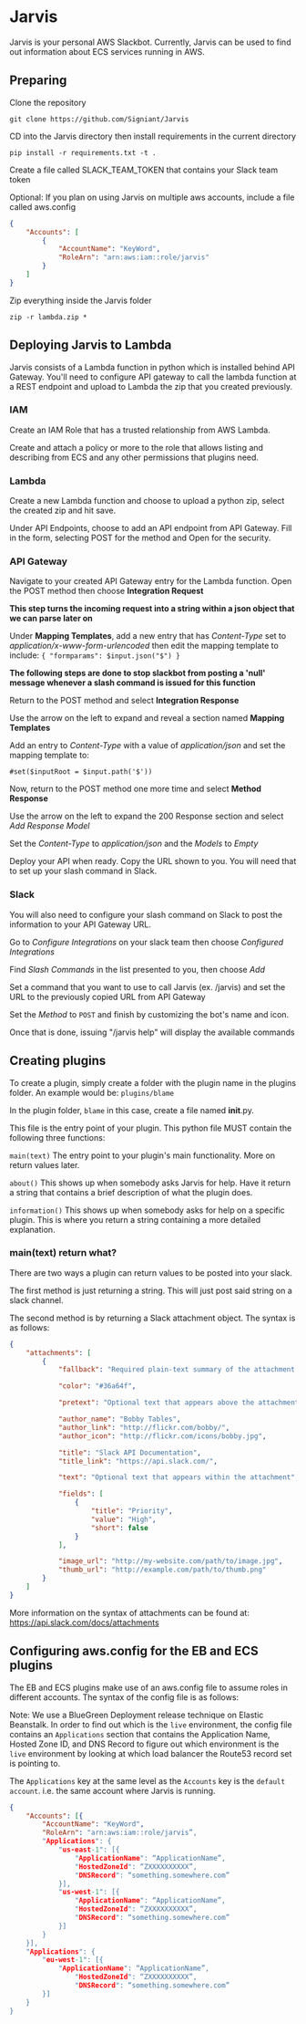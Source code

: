 # Jarvis
Jarvis is your personal AWS Slackbot. Currently, Jarvis can be used to find out information about ECS services running in AWS.

## Preparing
Clone the repository

``` git clone https://github.com/Signiant/Jarvis ```

CD into the Jarvis directory then install requirements in the current directory

``` pip install -r requirements.txt -t . ```

Create a file called SLACK_TEAM_TOKEN that contains your Slack team token

Optional: If you plan on using Jarvis on multiple aws accounts, include a file called aws.config
```json
{
    "Accounts": [
        {
            "AccountName": "KeyWord",
            "RoleArn": "arn:aws:iam::role/jarvis"
        }
    ]
}
```
Zip everything inside the Jarvis folder

``` zip -r lambda.zip * ```

## Deploying Jarvis to Lambda

Jarvis consists of a Lambda function in python which is installed behind API Gateway.  You'll need to configure API gateway to call the lambda function at a REST endpoint and upload to Lambda the zip that you created previously.

### IAM

Create an IAM Role that has a trusted relationship from AWS Lambda.

Create and attach a policy or more to the role that allows listing and describing from ECS and any other permissions that plugins need.

### Lambda
Create a new Lambda function and choose to upload a python zip, select the created zip and hit save.

Under API Endpoints, choose to add an API endpoint from API Gateway. Fill in the form, selecting POST for the method and Open for the security.

### API Gateway
Navigate to your created API Gateway entry for the Lambda function. Open the POST method then choose **Integration Request**

**This step turns the incoming request into a string within a json object that we can parse later on**

Under **Mapping Templates**, add a new entry that has *Content-Type* set to *application/x-www-form-urlencoded* then edit the mapping template to include:
``
{
    "formparams": $input.json("$")
}
``

**The following steps are done to stop slackbot from posting a 'null' message whenever a slash command is issued for this function**

Return to the POST method and select **Integration Response**

Use the arrow on the left to expand and reveal a section named **Mapping Templates**

Add an entry to *Content-Type* with a value of *application/json* and set the mapping template to:

``` #set($inputRoot = $input.path('$')) ```

Now, return to the POST method one more time and select **Method Response**

Use the arrow on the left to expand the 200 Response section and select *Add Response Model*

Set the *Content-Type* to *application/json* and the *Models* to *Empty*

Deploy your API when ready. Copy the URL shown to you. You will need that to set up your slash command in Slack.

### Slack

You will also need to configure your slash command on Slack to post the information to your API Gateway URL.

Go to *Configure Integrations* on your slack team then choose *Configured Integrations*

Find *Slash Commands* in the list presented to you, then choose *Add*

Set a command that you want to use to call Jarvis (ex. /jarvis) and set the URL to the previously copied URL from API Gateway

Set the *Method* to `POST` and finish by customizing the bot's name and icon.

Once that is done, issuing "/jarvis help" will display the available commands

## Creating plugins

To create a plugin, simply create a folder with the plugin name in the plugins folder. An example would be: `plugins/blame`

In the plugin folder, `blame` in this case, create a file named __init__.py.

This file is the entry point of your plugin. This python file MUST contain the following three functions:

`main(text)` The entry point to your plugin's main functionality. More on return values later.

`about()` This shows up when somebody asks Jarvis for help. Have it return a string that contains a brief description of what the plugin does.

`information()` This shows up when somebody asks for help on a specific plugin. This is where you return a string containing a more detailed explanation.

### main(text) return what?

There are two ways a plugin can return values to be posted into your slack.

The first method is just returning a string. This will just post said string on a slack channel.

The second method is by returning a Slack attachment object. The syntax is as follows:

```json
{
    "attachments": [
        {
            "fallback": "Required plain-text summary of the attachment.",

            "color": "#36a64f",

            "pretext": "Optional text that appears above the attachment block",

            "author_name": "Bobby Tables",
            "author_link": "http://flickr.com/bobby/",
            "author_icon": "http://flickr.com/icons/bobby.jpg",

            "title": "Slack API Documentation",
            "title_link": "https://api.slack.com/",

            "text": "Optional text that appears within the attachment",

            "fields": [
                {
                    "title": "Priority",
                    "value": "High",
                    "short": false
                }
            ],

            "image_url": "http://my-website.com/path/to/image.jpg",
            "thumb_url": "http://example.com/path/to/thumb.png"
        }
    ]
}
```

More information on the syntax of attachments can be found at: https://api.slack.com/docs/attachments

## Configuring aws.config for the EB and ECS plugins

The EB and ECS plugins make use of an aws.config file to assume roles in different accounts. The syntax of the config file is as follows:

Note: We use a BlueGreen Deployment release technique on Elastic Beanstalk. In order to find out which is the `live` environment, the config file contains an `Applications` section that contains the Application Name, Hosted Zone ID, and DNS Record to figure out which environment is the `live` environment by looking at which load balancer the Route53 record set is pointing to.

The `Applications` key at the same level as the `Accounts` key is the `default account`. i.e. the same account where Jarvis is running.

```json
{
	"Accounts": [{
		"AccountName": "KeyWord",
		"RoleArn": "arn:aws:iam::role/jarvis”,
		"Applications": {
			"us-east-1": [{
				"ApplicationName": “ApplicationName”,
				"HostedZoneId": “ZXXXXXXXXXX”,
				"DNSRecord": “something.somewhere.com”
			}],
			"us-west-1": [{
				"ApplicationName": “ApplicationName”,
				"HostedZoneId": “ZXXXXXXXXXX”,
				"DNSRecord": “something.somewhere.com”
			}]
		}
	}],
	"Applications": {
		"eu-west-1": [{
			"ApplicationName": “ApplicationName”,
				"HostedZoneId": “ZXXXXXXXXXX”,
				"DNSRecord": “something.somewhere.com”
		}]
	}
}
```
